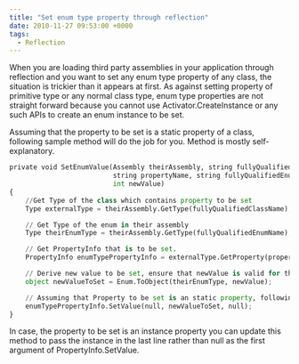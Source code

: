 ```yaml
---
title: "Set enum type property through reflection"
date: 2010-11-27 09:53:00 +0000
tags:
  - Reflection
---
```


When you are loading third party assemblies in your application through reflection and you want to set any enum type property of any class, the situation is trickier than it appears at first. As against setting property of primitive type or any normal class type, enum type properties are not straight forward because you cannot use Activator.CreateInstance or any such APIs to create an enum instance to be set.

 

Assuming that the property to be set is a static property of a class, following sample method will do the job for you. Method is mostly self-explanatory.

 
```python
private void SetEnumValue(Assembly theirAssembly, string fullyQualifiedClassName, 
                          string propertyName, string fullyQualifiedEnumName, 
                          int newValue)
{
    //Get Type of the class which contains property to be set
    Type externalType = theirAssembly.GetType(fullyQualifiedClassName);

    // Get Type of the enum in their assembly
    Type theirEnumType = theirAssembly.GetType(fullyQualifiedEnumName);

    // Get PropertyInfo that is to be set.
    PropertyInfo enumTypePropertyInfo = externalType.GetProperty(propertyName);

    // Derive new value to be set, ensure that newValue is valid for their enum type
    object newValueToSet = Enum.ToObject(theirEnumType, newValue);

    // Assuming that Property to be set is an static property, following will update its value
    enumTypePropertyInfo.SetValue(null, newValueToSet, null);
}
```

In case, the property to be set is an instance property you can update this method to pass the instance in the last line rather than null as the first argument of PropertyInfo.SetValue.